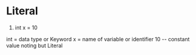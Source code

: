 # Literal

1. int x = 10

int = data type or Keyword 
x = name of variable  or identifier 
10 -- constant value noting but Literal
